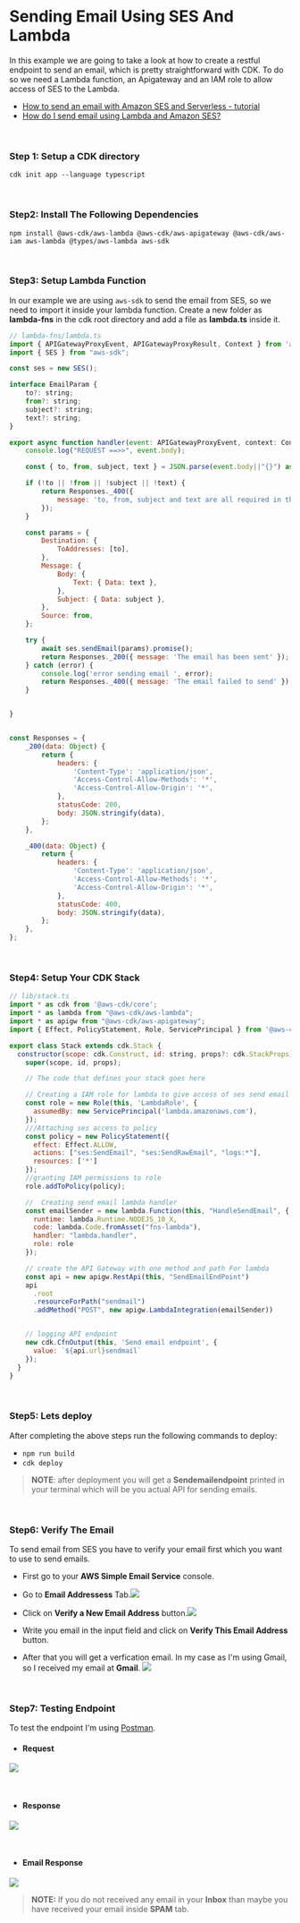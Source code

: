# Sending Email Using SES And Lambda
In this example we are going to take a look at how to create a restful endpoint to send an email, which is pretty straightforward with CDK. To do so we need a Lambda function, an Apigateway and an IAM role to allow access of SES to the Lambda.

- [How to send an email with Amazon SES and Serverless - tutorial
](https://www.youtube.com/watch?v=4o6GCiUX8Xk)
- [How do I send email using Lambda and Amazon SES?](https://aws.amazon.com/premiumsupport/knowledge-center/lambda-send-email-ses/#:~:text=To%20send%20email%20from%20Lambda,to%20execute%20the%20API%20call.)

<br>

### Step 1: Setup a CDK directory
`cdk init app --language typescript`

<br>

### Step2: Install The Following Dependencies
`npm install @aws-cdk/aws-lambda @aws-cdk/aws-apigateway @aws-cdk/aws-iam aws-lambda @types/aws-lambda aws-sdk`

<br>

### Step3: Setup Lambda Function
In our example we are using `aws-sdk` to send the email from SES, so we need to import it inside your lambda function. Create a new folder as **lambda-fns** in the cdk root directory and add a file as **lambda.ts** inside it.

```javascript
// lambda-fns/lambda.ts
import { APIGatewayProxyEvent, APIGatewayProxyResult, Context } from 'aws-lambda';
import { SES } from "aws-sdk";

const ses = new SES();

interface EmailParam {
    to?: string;
    from?: string;
    subject?: string;
    text?: string;
}

export async function handler(event: APIGatewayProxyEvent, context: Context): Promise<APIGatewayProxyResult> {
    console.log("REQUEST ==>>", event.body);

    const { to, from, subject, text } = JSON.parse(event.body||"{}") as EmailParam;

    if (!to || !from || !subject || !text) {
        return Responses._400({
            message: 'to, from, subject and text are all required in the body',
        });
    }

    const params = {
        Destination: {
            ToAddresses: [to],
        },
        Message: {
            Body: {
                Text: { Data: text },
            },
            Subject: { Data: subject },
        },
        Source: from,
    };

    try {
        await ses.sendEmail(params).promise();
        return Responses._200({ message: 'The email has been sent' });
    } catch (error) {
        console.log('error sending email ', error);
        return Responses._400({ message: 'The email failed to send' });
    }


}


const Responses = {
    _200(data: Object) {
        return {
            headers: {
                'Content-Type': 'application/json',
                'Access-Control-Allow-Methods': '*',
                'Access-Control-Allow-Origin': '*',
            },
            statusCode: 200,
            body: JSON.stringify(data),
        };
    },

    _400(data: Object) {
        return {
            headers: {
                'Content-Type': 'application/json',
                'Access-Control-Allow-Methods': '*',
                'Access-Control-Allow-Origin': '*',
            },
            statusCode: 400,
            body: JSON.stringify(data),
        };
    },
};
```

<br>

### Step4: Setup Your CDK Stack
```javascript
// lib/stack.ts
import * as cdk from '@aws-cdk/core';
import * as lambda from "@aws-cdk/aws-lambda";
import * as apigw from "@aws-cdk/aws-apigateway";
import { Effect, PolicyStatement, Role, ServicePrincipal } from '@aws-cdk/aws-iam';

export class Stack extends cdk.Stack {
  constructor(scope: cdk.Construct, id: string, props?: cdk.StackProps) {
    super(scope, id, props);

    // The code that defines your stack goes here

    // Creating a IAM role for lambda to give access of ses send email
    const role = new Role(this, 'LambdaRole', {
      assumedBy: new ServicePrincipal('lambda.amazonaws.com'),
    });
    ///Attaching ses access to policy
    const policy = new PolicyStatement({
      effect: Effect.ALLOW,
      actions: ["ses:SendEmail", "ses:SendRawEmail", "logs:*"],
      resources: ['*']
    });
    //granting IAM permissions to role
    role.addToPolicy(policy);

    //  Creating send email lambda handler
    const emailSender = new lambda.Function(this, "HandleSendEmail", {
      runtime: lambda.Runtime.NODEJS_10_X,
      code: lambda.Code.fromAsset("fns-lambda"),
      handler: "lambda.handler",
      role: role
    });

    // create the API Gateway with one method and path For lambda
    const api = new apigw.RestApi(this, "SendEmailEndPoint")
    api
      .root
      .resourceForPath("sendmail")
      .addMethod("POST", new apigw.LambdaIntegration(emailSender))


    // logging API endpoint
    new cdk.CfnOutput(this, 'Send email endpoint', {
      value: `${api.url}sendmail`
    });
  }
}

```

<br>

### Step5: Lets deploy
After completing the above steps run the following commands to deploy:
- `npm run build`
- `cdk deploy`
> **NOTE**: after deployment you will get a **Sendemailendpoint** printed in your terminal which will be you actual API for sending emails.

<br>

### Step6: Verify The Email
To send email from SES you have to verify your email first which you want to use to send emails. 

- First go to your **AWS Simple Email Service** console.

- Go to **Email Addressess** Tab.![](images/img3.JPG)

- Click on **Verify a New Email Address** button.![](images/img4.JPG)

- Write you email in the input field and click on **Verify This Email Address** button.

- After that you will get a verfication email. In my case as I'm using Gmail, so I received my email at **Gmail**. ![](images/img6.JPG)

<br>

### Step7: Testing Endpoint
To test the endpoint I'm using [Postman](https://www.postman.com/).

- #### Request
![](images/img1.JPG)

<br>

- #### Response 
![](images/img2.JPG)

<br>

- #### Email Response
![](images/img5.JPG)

> **NOTE:** If you do not received any email in your **Inbox** than maybe you have received your email inside **SPAM** tab.
